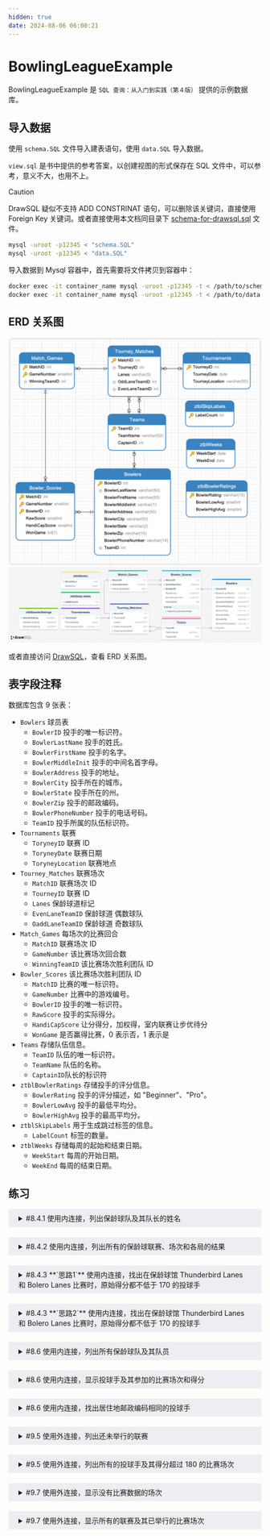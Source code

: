 ```yaml
---
hidden: true
date: 2024-08-06 06:00:21
---
```


# BowlingLeagueExample

BowlingLeagueExample 是 `SQL 查询：从入门到实践（第４版）` 提供的示例数据库。

## 导入数据

使用 `schema.SQL` 文件导入建表语句，使用 `data.SQL` 导入数据。

`view.sql` 是书中提供的参考答案，以创建视图的形式保存在 SQL 文件中，可以参考，意义不大，也用不上。

> [!CAUTION]
> DrawSQL 疑似不支持 ADD CONSTRINAT 语句，可以删除该关键词，直接使用 Foreign Key 关键词。或者直接使用本文档同目录下 [schema-for-drawsql.sql](./schema-for-drawsql.sql) 文件。

```sh
mysql -uroot -p12345 < "schema.SQL"
mysql -uroot -p12345 < "data.SQL"
```

导入数据到 Mysql 容器中，首先需要将文件拷贝到容器中：

```sh
docker exec -it container_name mysql -uroot -p12345 -t < /path/to/schema.SQL
docker exec -it container_name mysql -uroot -p12345 -t < /path/to/data.SQL
```

## ERD 关系图

![Navicate Export ERD](./imgs/image.png)
![DrawSQL Export ERD](./imgs/drawsql.png)

或者直接访问 [DrawSQL](https://drawsql.app/teams/sql-404/diagrams/bowlingleagueexample)，查看 ERD 关系图。

## 表字段注释

数据库包含 9 张表：

- `Bowlers` 球员表
  - `BowlerID` 投手的唯一标识符。
  - `BowlerLastName` 投手的姓氏。
  - `BowlerFirstName` 投手的名字。
  - `BowlerMiddleInit` 投手的中间名首字母。
  - `BowlerAddress` 投手的地址。
  - `BowlerCity` 投手所在的城市。
  - `BowlerState` 投手所在的州。
  - `BowlerZip` 投手的邮政编码。
  - `BowlerPhoneNumber` 投手的电话号码。
  - `TeamID` 投手所属的队伍标识符。
- `Tournaments` 联赛
  - `ToryneyID` 联赛 ID
  - `ToryneyDate` 联赛日期
  - `ToryneyLocation` 联赛地点
- `Tourney_Matches` 联赛场次
  - `MatchID` 联赛场次 ID
  - `TourneyID` 联赛 ID
  - `Lanes` 保龄球道标记
  - `EvenLaneTeamID` 保龄球道 偶数球队
  - `OaddLaneTeamID` 保龄球道 奇数球队
- `Match_Games` 每场次的比赛回合
  - `MatchID` 联赛场次 ID
  - `GameNumber` 该比赛场次回合数
  - `WinningTeamID` 该比赛场次胜利团队 ID
- `Bowler_Scores` 该比赛场次胜利团队 ID
  - `MatchID` 比赛的唯一标识符。
  - `GameNumber` 比赛中的游戏编号。
  - `BowlerID` 投手的唯一标识符。
  - `RawScore` 投手的实际得分。
  - `HandiCapScore` 让分得分，加权得，室内联赛让步优待分
  - `WonGame` 是否赢得比赛，0 表示否，1 表示是
- `Teams` 存储队伍信息。
  - `TeamID` 队伍的唯一标识符。
  - `TeamName` 队伍的名称。
  - `CaptainID`队长的标识符
- `ztblBowlerRatings` 存储投手的评分信息。
  - `BowlerRating` 投手的评分描述，如 "Beginner"、"Pro"。
  - `BowlerLowAvg` 投手的最低平均分。
  - `BowlerHighAvg` 投手的最高平均分。
- `ztblSkipLabels` 用于生成跳过标签的信息。
  - `LabelCount` 标签的数量。
- `ztblWeeks` 存储每周的起始和结束日期。
  - `WeekStart` 每周的开始日期。
  - `WeekEnd` 每周的结束日期。

## 练习

<details style="padding: 8px 20px; margin-bottom: 20px; background-color: rgba(142, 150, 170, 0.14);">
<summary markdown="span">#8.4.1 使用内连接，列出保龄球队及其队长的姓名</summary>

返回 10 条记录：

```sql
SELECT
Teams.TeamName,
concat(Bowlers.BowlerLastName, ', ', Bowlers.BowlerFirstName) AS CaptainName
FROM Teams
INNER JOIN Bowlers
ON Teams.CaptainID = Bowlers.BowlerID;
```

</details>

<details style="padding: 8px 20px; margin-bottom: 20px; background-color: rgba(142, 150, 170, 0.14);">

<summary markdown="span">#8.4.2 使用内连接，列出所有的保龄球联赛、场次和各局的结果 </summary>

为了列举比赛双方，需要 3 次连表 Team，获取双方的队名，及胜利队的队名。

返回 168 条记录：

```sql
SELECT
    Tournaments.TourneyID,
    Tournaments.TourneyDate,
    Tournaments.TourneyLocation,
		Tourney_Matches.MatchID,
    Tourney_Matches.Lanes,
		OddTeam.TeamName as OddTeamName,
		EvenTeam.TeamName as EvenTeamName,
    Match_Games.GameNumber,
    Match_Games.WinningTeamID,
		WinnerTeam.TeamName
FROM Tournaments
JOIN Tourney_Matches ON Tournaments.TourneyID = Tourney_Matches.TourneyID
JOIN Match_Games  ON Tourney_Matches.MatchID = Match_Games.MatchID
inner join Teams EvenTeam on Tourney_Matches.EvenLaneTeamID = EvenTeam.TeamID
inner join Teams OddTeam on Tourney_Matches.OddLaneTeamID = OddTeam.TeamID
inner join Teams WinnerTeam on Match_Games.WinningTeamID = WinnerTeam.TeamID
order by
Tournaments.TourneyDate,
Tourney_Matches.MatchID;
```

书中示例，为了获取比赛双方和赢家的队名，需要连 Team 表 3 次

返回 168 条记录：

```sql
SELECT
Tournaments.TourneyID AS Tourney,
Tournaments.TourneyLocation AS Location,
Tourney_Matches.MatchID,
Tourney_Matches.Lanes,
OddTeam.TeamName AS OddLaneTeam,
EvenTeam.TeamName AS EvenLaneTeam,
Match_Games.GameNumber AS GameNo,
Winner.TeamName AS Winner
FROM (
  (
    (
      (
        Tournaments
        INNER JOIN Tourney_Matches
        ON Tournaments.TourneyID = Tourney_Matches.TourneyID
      )
      INNER JOIN Teams AS OddTeam
      ON OddTeam.TeamID = Tourney_Matches.OddLaneTeamID
    )
    INNER JOIN Teams AS EvenTeam
    ON EvenTeam.TeamID = Tourney_Matches.EvenLaneTeamID
  )
  INNER JOIN Match_Games
  ON Match_Games.MatchID = Tourney_Matches.MatchID
)
INNER JOIN Teams AS Winner
ON Winner.TeamID = Match_Games.WinningTeamID;
```

</details>

<details style="padding: 8px 20px; margin-bottom: 20px; background-color: rgba(142, 150, 170, 0.14);">
<summary markdown="span">#8.4.3 **`思路1`** 使用内连接，找出在保龄球馆 Thunderbird Lanes 和 Bolero Lanes 比赛时，原始得分都不低于 170 的投球手 </summary>

可以将需求拆分成两部分，先找出在保龄球馆 Thunderbird Lanes 内原始得分不低于 170 的投球手，然后再找到在保龄球馆 Bolero Lanes 内原始得分不低于 170 的投球手。

从 DrawSQL 的 ERD 关系图上看，我们顺着保龄球联赛表 Tourments 的关系从左往右走过去，首先 inner join 联赛比赛表 Tourney_Matchney_Matches 表，获得所有联赛以及所有比赛场次信息，再继续 inner join 比赛回合表，这样就得出了所有场次的比赛回合信息，接着 inner join 比赛分数表，获取了每个回合比赛的分数，这样就拿到了所有联赛所有场次所有回合的比赛分数，然后再连上保龄球员 Bowlers 表，就获取到每个回合的分数所对应的球员，再加上 filter condition，就能获取到具体信息。最后，将两个集合取交集就能得出结果。

> [!NOTE]
> 看完下面思路 2，发现思路 1 的 Match_Games 表也可以不连，虽然不符合直觉逻辑，但不影响结果。

> [!CAUTION]
> 如果查询出错，可能需要设置 `set GLOBAL max_allowed_packet = 1024 * 1024 * 1`

返回 11 条记录：

```sql
select distinct A.BowlerID, A.BowlerFirstName, A.BowlerLastName
from (
	select distinct Bowlers.BowlerID, Bowlers.BowlerFirstName, Bowlers.BowlerLastName,
	Bowler_Scores.RawScore, Bowler_Scores.WonGame
	from Tournaments
	inner join Tourney_Matches
	on Tournaments.TourneyID = Tourney_Matches.TourneyID
	inner join Match_Games
	on Match_Games.MatchID = Tourney_Matches.MatchID
	inner join Bowler_Scores
	on Match_Games.MatchID = Bowler_Scores.MatchID and Match_Games.GameNumber = Bowler_Scores.GameNumber -- [!code ++] 注意这里主键是两个字段！
	inner join Bowlers
	on Bowler_Scores.BowlerID = Bowlers.BowlerID
	where Tournaments.TourneyLocation = 'Thunderbird Lanes' and Bowler_Scores.RawScore > 170
) as A
inner join (
	select distinct Bowlers.BowlerID, Bowlers.BowlerFirstName, Bowlers.BowlerLastName,
	Bowler_Scores.RawScore, Bowler_Scores.WonGame
	from Tournaments
	inner join Tourney_Matches
	on Tournaments.TourneyID = Tourney_Matches.TourneyID
	inner join Match_Games
	on Match_Games.MatchID = Tourney_Matches.MatchID
	inner join Bowler_Scores
	on Match_Games.MatchID = Bowler_Scores.MatchID and Match_Games.GameNumber = Bowler_Scores.GameNumber -- [!code ++] 注意这里主键是两个字段！
	inner join Bowlers
	on Bowler_Scores.BowlerID = Bowlers.BowlerID
	where Tournaments.TourneyLocation = 'Bolero Lanes' and Bowler_Scores.RawScore > 170
) as B
	on A.BowlerID = B.BowlerID;
```

</details>

<details style="padding: 8px 20px; margin-bottom: 20px; background-color: rgba(142, 150, 170, 0.14);">
<summary markdown="span">#8.4.3 **`思路2`** 使用内连接，找出在保龄球馆 Thunderbird Lanes 和 Bolero Lanes 比赛时，原始得分都不低于 170 的投球手 </summary>

从 DrawSQL ERD 关系图上看，我们从右侧的 Bowler 球员来入手，inner join 球员分数表 Bowler_Scores 表，直接就能拿到所有球员的分数信息，接下来只要找到比赛对应的场地即可。我们发现 Bowler_Scores 的比赛 ID MatchID 直接就可以和联赛场次 Tourney_Match 关联起来，直接跳过联赛场次回合表 Match_Games，就可以省去一张表

> [!CAUTION]
> 如果查询出错，可能需要设置 `set GLOBAL max_allowed_packet = 1024 * 1024 * 1`

```sql
select distinct A.BowlerID, A.BowlerFirstName, A.BowlerLastName
from (
	select distinct Bowlers.BowlerID, Bowlers.BowlerFirstName, Bowlers.BowlerLastName,
	Bowler_Scores.RawScore, Bowler_Scores.WonGame
	from Bowlers
	inner join Bowler_Scores
	on Bowler_Scores.BowlerID = Bowlers.BowlerID
	inner join Tourney_Matches
	on Bowler_Scores.MatchID = Tourney_Matches.MatchID
	inner join Tournaments
	on Tournaments.TourneyID = Tourney_Matches.TourneyID
	where Tournaments.TourneyLocation = 'Thunderbird Lanes' and Bowler_Scores.RawScore > 170
) as A
inner join (
	select distinct Bowlers.BowlerID, Bowlers.BowlerFirstName, Bowlers.BowlerLastName,
	Bowler_Scores.RawScore, Bowler_Scores.WonGame
	from Bowlers
	inner join Bowler_Scores
	on Bowler_Scores.BowlerID = Bowlers.BowlerID
	inner join Tourney_Matches
	on Bowler_Scores.MatchID = Tourney_Matches.MatchID
	inner join Tournaments
	on Tournaments.TourneyID = Tourney_Matches.TourneyID
	where Tournaments.TourneyLocation = 'Bolero Lanes' and Bowler_Scores.RawScore > 170
) as B
	on A.BowlerID = B.BowlerID;
```

书中示例，返回 11 条结果：

```sql
SELECT
	BowlerTbird.BowlerFullName
FROM
	(
	SELECT DISTINCT
		Bowlers.BowlerID,
		concat( Bowlers.BowlerLastName, ', ', Bowlers.BowlerFirstName ) AS BowlerFullName
	FROM
		((
				Bowlers
				INNER JOIN Bowler_Scores ON Bowlers.BowlerID = Bowler_Scores.BowlerID
				)
			INNER JOIN Tourney_Matches ON Tourney_Matches.MatchID = Bowler_Scores.MatchID
		)
		INNER JOIN Tournaments ON Tournaments.TourneyID = Tourney_Matches.TourneyID
	WHERE
		Tournaments.TourneyLocation = 'Thunderbird Lanes'
		AND Bowler_Scores.RawScore >= 170
	) AS BowlerTbird
	INNER JOIN (
	SELECT DISTINCT
		Bowlers.BowlerID,
		concat( Bowlers.BowlerLastName, ', ', Bowlers.BowlerFirstName ) AS BowlerFullName
	FROM
		((
				Bowlers
				INNER JOIN Bowler_Scores ON Bowlers.BowlerID = Bowler_Scores.BowlerID
				)
			INNER JOIN Tourney_Matches ON Tourney_Matches.MatchID = Bowler_Scores.MatchID
		)
		INNER JOIN Tournaments ON Tournaments.TourneyID = Tourney_Matches.TourneyID
	WHERE
		Tournaments.TourneyLocation = 'Bolero Lanes'
	AND Bowler_Scores.RawScore >= 170
	) AS BowlerBolero ON BowlerTbird.BowlerID = BowlerBolero.BowlerID
```

</details>

<details style="padding: 8px 20px; margin-bottom: 20px; background-color: rgba(142, 150, 170, 0.14);">
<summary markdown="span">#8.6 使用内连接，列出所有保龄球队及其队员</summary>

返回 32 条记录：

```sql
select TeamName, Bowlers.BowlerFirstName, Bowlers.BowlerLastName
from Teams
inner join Bowlers
on Teams.TeamID = Bowlers.TeamID;
```

</details>
<details style="padding: 8px 20px; margin-bottom: 20px; background-color: rgba(142, 150, 170, 0.14);">
<summary markdown="span">#8.6 使用内连接，显示投球手及其参加的比赛场次和得分</summary>

返回 1344 条记录：

```sql
select
Bowlers.BowlerFirstName,
Bowlers.BowlerLastName,
Tourney_Matches.Lanes,
Tourney_Matches.TourneyID,
Bowler_Scores.RawScore
from Bowlers
inner join Bowler_Scores
on Bowlers.BowlerID = Bowler_Scores.BowlerID
inner join Tourney_Matches
on Bowler_Scores.MatchID = Tourney_Matches.MatchID

```

</details>
<details style="padding: 8px 20px; margin-bottom: 20px; background-color: rgba(142, 150, 170, 0.14);">
<summary markdown="span">#8.6 使用内连接，找出居住地邮政编码相同的投球手</summary>

同一张表连接，注意排除主键相同的行。

返回 92 条记录：

```sql
select
CONCAT(A.BowlerFirstName,',',A.BowlerLastName) as BowlerName_A,
CONCAT(B.BowlerFirstName,',',B.BowlerLastName) as BowlerName_B,
A.BowlerZip
from Bowlers AS A
inner join Bowlers as B
on A.BowlerZip = B.BowlerZip
and A.BowlerID != B.BowlerID;
```

</details>
<details style="padding: 8px 20px; margin-bottom: 20px; background-color: rgba(142, 150, 170, 0.14);">
<summary markdown="span">#9.5 使用外连接，列出还未举行的联赛</summary>

如果比赛场次表 Tourney_Matches 还没有联赛 Tournaments 的场次 Matches，则说明联赛还未举行。

这个说法其实不太正确，但书中是这样理解的。

返回 6 条记录：

```sql
select Tournaments.*
from Tournaments
left join Tourney_Matches
on Tournaments.TourneyID = Tourney_Matches.TourneyID
where Tourney_Matches.MatchID is NULL;
```

</details>
<details style="padding: 8px 20px; margin-bottom: 20px; background-color: rgba(142, 150, 170, 0.14);">
<summary markdown="span">#9.5 使用外连接，列出所有的投球手及其得分超过 180 的比赛场次</summary>

需求分析，本次查询一共涉及 5 张表，其中 `Tournaments->Tourney_Matches->Match_Games` 都是 1 对多的关系，可以适用内连接和左外连接，而 `Match_Games` 和 `Bowlers` 是多对多关系 `Bowler_Scores` 是他们的中间表，于是 `Tournaments->Tourney_Matches->Match_Games->Bowler_Scores` 都是一对多的关系，只要将这 4 张表内连接起来，Bowlers 和 4 张表的结果集还是 1 对多关系，适用左外连接。

返回 106 条记录：

```sql
select
Bowlers.BowlerID, Bowlers.BowlerFirstName, Bowlers.BowlerLastName,
BowlerScore.RawScore, BowlerScore.TourneyDate, BowlerScore.TourneyLocation
from Bowlers
left join (
	select Bowler_Scores.BowlerID, Bowler_Scores.RawScore,
	Tournaments.TourneyDate, Tournaments.TourneyLocation
	from Tournaments
	inner join Tourney_Matches
	on Tournaments.TourneyID = Tourney_Matches.TourneyID
	inner join Match_Games
	on Tourney_Matches.MatchID = Match_Games.MatchID
	inner join Bowler_Scores
	on Match_Games.MatchID = Bowler_Scores.MatchID
	and Match_Games.GameNumber = Bowler_Scores.GameNumber
	where Bowler_Scores.RawScore > 180
) as BowlerScore
on BowlerScore.BowlerID = Bowlers.BowlerID;
```

</details>

<details style="padding: 8px 20px; margin-bottom: 20px; background-color: rgba(142, 150, 170, 0.14);">
<summary markdown="span">#9.7 使用外连接，显示没有比赛数据的场次</summary>

返回 1 行：

```sql
select *
from Tourney_Matches
left join Match_Games
ON Tourney_Matches.MatchID = Match_Games.MatchID
where Match_Games.MatchID is NULL;
```

书中示例，返回 1 行，参考 CH09_Matches_Not_Played_Yet：

```sql
SELECT
	Tourney_Matches.MatchID,
	Tourney_Matches.TourneyID,
	Teams.TeamName AS OddLaneTeam,
	Teams_1.TeamName AS EvenLaneTeam
FROM
	Teams Teams_1
	INNER JOIN (
		Teams
		INNER JOIN (
			Tourney_Matches
			LEFT OUTER JOIN Match_Games ON Tourney_Matches.MatchID = Match_Games.MatchID
		) ON Teams.TeamID = Tourney_Matches.OddLaneTeamID
	) ON Teams_1.TeamID = Tourney_Matches.EvenLaneTeamID
WHERE Match_Games.MatchID IS NULL;
```

</details>
<details style="padding: 8px 20px; margin-bottom: 20px; background-color: rgba(142, 150, 170, 0.14);">
<summary markdown="span">#9.7 使用外连接，显示所有的联赛及其已举行的比赛场次</summary>

**`错误示例`**，返回 175 行：

```sql
-- 这是错误示例
select *
from Tournaments
left join Tourney_Matches
on Tournaments.TourneyID = Tourney_Matches.TourneyID
left join Match_Games
on Match_Games.MatchID = Tourney_Matches.MatchID;
```

之所以会错误，是因为联赛 Tournaments 有了比赛 id，也就是 Tourney_Matches 的记录之后，并没有开始比赛，也就是 Match_Games 表里还没有关联 MatchID 的记录。

所以 Tourney_Matches 有一个 TourneyID 为 57 的记录，并没有场次记录，所以它的比赛还没有开始，这和需求不符合，可以将 Tourney_Matches 和 Match_Games 的数据进行内连接，返回没有 NULL 也就是没有还未开始比赛场次的比赛。

正确示例，返回 174 行：

```sql
select
Tournaments.TourneyID,
	Tournaments.TourneyDate,
	Tournaments.TourneyLocation,
	Tourney_Matches.MatchID,
	Match_Games.GameNumber
from Tournaments
left join (
	Tourney_Matches
	inner join Match_Games
	on Match_Games.MatchID = Tourney_Matches.MatchID
)
on Tournaments.TourneyID = Tourney_Matches.TourneyID
```

书中示例，返回 174 行，参考 CH09_Matches_Not_Played_Yet：

```sql
SELECT
	Tournaments.TourneyID,
	Tournaments.TourneyDate,
	Tournaments.TourneyLocation,
	TM.MatchID,
	TM.GameNumber,
	TM.Winner
FROM Tournaments
LEFT OUTER JOIN (
	SELECT
		Tourney_Matches.TourneyID,
		Tourney_Matches.MatchID,
		Match_Games.GameNumber,
		Teams.TeamName AS Winner
	FROM Tourney_Matches
	INNER JOIN (
		Teams
		INNER JOIN Match_Games
		ON Teams.TeamID = Match_Games.WinningTeamID
	)
	ON Tourney_Matches.MatchID = Match_Games.MatchID
) AS TM
ON Tournaments.TourneyID = TM.TourneyID
ORDER BY Tournaments.TourneyID;
```

</details>
